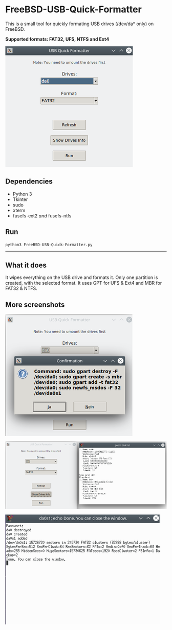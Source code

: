 # FreeBSD-USB-Quick-Formatter

This is a small tool for quickly formating USB drives (/dev/da* only) on FreeBSD.

**Supported formats: FAT32, UFS, NTFS and Ext4**

![Screenshot1](https://raw.githubusercontent.com/Liemaeu/FreeBSD-USB-Quick-Formatter/main/Screenshots/Screenshot1.png)

## Dependencies

- Python 3
- Tkinter
- sudo
- xterm
- fusefs-ext2 *and* fusefs-ntfs


## Run

`python3 FreeBSD-USB-Quick-Formatter.py`

---

## What it does

It wipes everything on the USB drive and formats it. Only one partition is created, with the selected format. It uses GPT for UFS & Ext4 and MBR for FAT32 & NTFS.


## More screenshots

![Screenshot2](https://raw.githubusercontent.com/Liemaeu/FreeBSD-USB-Quick-Formatter/main/Screenshots/Screenshot2.png)

![Screenshot3](https://raw.githubusercontent.com/Liemaeu/FreeBSD-USB-Quick-Formatter/main/Screenshots/Screenshot3.png)

![Screenshot4](https://raw.githubusercontent.com/Liemaeu/FreeBSD-USB-Quick-Formatter/main/Screenshots/Screenshot4.png)
